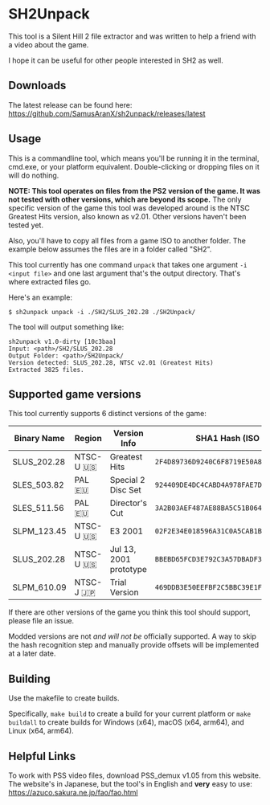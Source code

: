 # SH2Unpack

This tool is a Silent Hill 2 file extractor and was written to help a friend with a video about the game.

I hope it can be useful for other people interested in SH2 as well.

## Downloads

The latest release can be found here: https://github.com/SamusAranX/sh2unpack/releases/latest

## Usage

This is a commandline tool, which means you'll be running it in the terminal, cmd.exe, or your platform equivalent. 
Double-clicking or dropping files on it will do nothing.

**NOTE: This tool operates on files from the PS2 version of the game. It was not tested with other versions, which are beyond its scope.**
The only specific version of the game this tool was developed around is the NTSC Greatest Hits version, also known as v2.01.
Other versions haven't been tested yet.

Also, you'll have to copy all files from a game ISO to another folder. The example below assumes the files are in a folder called "SH2". 

This tool currently has one command `unpack` that takes one argument `-i <input file>` and one last argument that's the output directory.
That's where extracted files go.

Here's an example:

```
$ sh2unpack unpack -i ./SH2/SLUS_202.28 ./SH2Unpack/
```

The tool will output something like:

```
sh2unpack v1.0-dirty [10c3baa]
Input: <path>/SH2/SLUS_202.28
Output Folder: <path>/SH2Unpack/
Version detected: SLUS_202.28, NTSC v2.01 (Greatest Hits)
Extracted 3825 files.
```

## Supported game versions

This tool currently supports 6 distinct versions of the game:

| Binary Name | Region      | Version Info               | SHA1 Hash (ISO File)                       | SHA1 Hash (Executable)                     |
|-------------|-------------|----------------------------|--------------------------------------------|--------------------------------------------|
| SLUS_202.28 | NTSC-U 🇺🇸 | Greatest Hits              | `2F4D89736D9240C6F8719E50A8D450A81AD638AE` | `3A27DEDDFA81CF30F46F0742C3523230CAC75D9A` |
| SLES_503.82 | PAL 🇪🇺    | Special 2 Disc Set         | `924409DE4DC4CABD4A978FAE7DE94159E57A1C8D` | `8BC367E1B9E7AA5CC5D5FA32048ED97F3FADE728` |
| SLES_511.56 | PAL 🇪🇺    | Director's Cut             | `3A2B03AEF487AE88BA5C51B064AAF8295398F684` | `2C5A7AFBA3A5B4507CCB828811C8ADD9E5D0E961` |
| SLPM_123.45 | NTSC-U 🇺🇸 | E3 2001                    | `02F2E34E018596A31C0A5CAB1B6BA981ABC2F008` | `50C664C525736619215654186446A5D6B211FB31` |
| SLUS_202.28 | NTSC-U 🇺🇸 | Jul 13, 2001 prototype     | `BBEBD65FCD3E792C3A57DBADF3EE1DEB2846172E` | `888EFF71606FF4C1C610E30111B3CA5DA647EDCC` |
| SLPM_610.09 | NTSC-J 🇯🇵 | Trial Version              | `469DDB3E50EEFBF2C5BBC39E1FDF6FC039AD502B` | `B9CB2E895FC83CD4452DC9A818BF3CA26394ADBE` |

If there are other versions of the game you think this tool should support, please file an issue.

Modded versions are not *and will not be* officially supported.
A way to skip the hash recognition step and manually provide offsets will be implemented at a later date.

## Building

Use the makefile to create builds.

Specifically, `make build` to create a build for your current platform or `make buildall` to create 
builds for Windows (x64), macOS (x64, arm64), and Linux (x64, arm64).

## Helpful Links

To work with PSS video files, download PSS_demux v1.05 from this website.\
The website's in Japanese, but the tool's in English and **very** easy to use:\
https://azuco.sakura.ne.jp/fao/fao.html